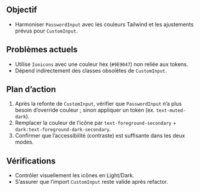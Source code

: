 ## Objectif
- Harmoniser `PasswordInput` avec les couleurs Tailwind et les ajustements prévus pour `CustomInput`.

## Problèmes actuels
- Utilise `Ionicons` avec une couleur hex (`#9E9047`) non reliée aux tokens.
- Dépend indirectement des classes obsolètes de `CustomInput`.

## Plan d’action
1. Après la refonte de `CustomInput`, vérifier que `PasswordInput` n’a plus besoin d’override couleur ; sinon appliquer un token (ex. `text-muted-dark`).
2. Remplacer la couleur de l’icône par `text-foreground-secondary` + `dark:text-foreground-dark-secondary`.
3. Confirmer que l’accessibilité (contraste) est suffisante dans les deux modes.

## Vérifications
- Contrôler visuellement les icônes en Light/Dark.
- S’assurer que l’import `CustomInput` reste valide après refactor.
